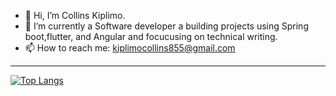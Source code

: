 - 👋 Hi, I’m Collins Kiplimo.
- 🔭 I’m currently a Software developer a building projects using Spring boot,flutter, and Angular and focucusing on technical writing.
- 📫 How to reach me: kiplimocollins855@gmail.com 

 
 ---

[![Top Langs](https://github-readme-stats.vercel.app/api/top-langs/?username=c-kiplimo&layout=compact&theme=vision-friendly-dark)](https://github.com/anuraghazra/github-readme-stats)

